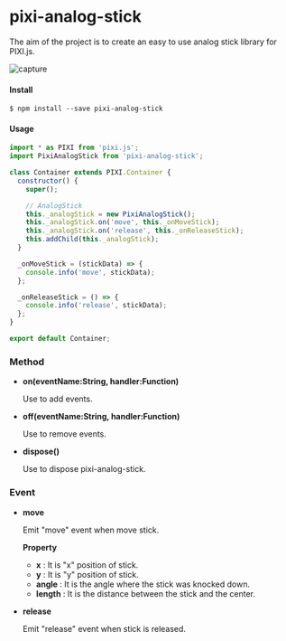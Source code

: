# pixi-analog-stick

The aim of the project is to create an easy to use analog stick library for PIXI.js.

![capture](./capture.gif)

#### Install

```
$ npm install --save pixi-analog-stick
```

#### Usage

```javascript
import * as PIXI from 'pixi.js';
import PixiAnalogStick from 'pixi-analog-stick';

class Container extends PIXI.Container {
  constructor() {
    super();

    // AnalogStick
    this._analogStick = new PixiAnalogStick();
    this._analogStick.on('move', this._onMoveStick);
    this._analogStick.on('release', this._onReleaseStick);
    this.addChild(this._analogStick);
  }

  _onMoveStick = (stickData) => {
    console.info('move', stickData);
  };

  _onReleaseStick = () => {
    console.info('release', stickData);
  };
}

export default Container;
```

### Method

- **on(eventName:String, handler:Function)**

  Use to add events.

- **off(eventName:String, handler:Function)**

  Use to remove events.

- **dispose()**

  Use to dispose pixi-analog-stick.

### Event

- **move**

  Emit "move" event when move stick.

  **Property**
  - **x** : It is "x" position of stick.
  - **y** : It is "y" position of stick.
  - **angle** : It is the angle where the stick was knocked down.
  - **length** : It is the distance between the stick and the center.


- **release**

  Emit "release" event when stick is released.
